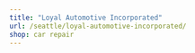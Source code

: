 ```yaml
---
title: "Loyal Automotive Incorporated"
url: /seattle/loyal-automotive-incorporated/
shop: car repair
---
```

